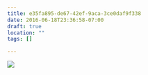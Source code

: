 ```yaml
---
title: e35fa895-de67-42ef-9aca-3ce0daf9f338
date: 2016-06-18T23:36:58-07:00
draft: true
location: ""
tags: []

---
```




![](https://d17enza3bfujl8.cloudfront.net/DSCF3776.jpg)


